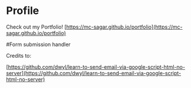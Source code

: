 # Profile

Check out my Portfolio!
[https://mc-sagar.github.io/portfolio](https://mc-sagar.github.io/portfolio)

#Form submission handler

Credits to:

[https://github.com/dwyl/learn-to-send-email-via-google-script-html-no-server](https://github.com/dwyl/learn-to-send-email-via-google-script-html-no-server)
